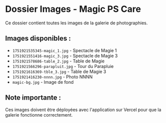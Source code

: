 # Dossier Images - Magic PS Care

Ce dossier contient toutes les images de la galerie de photographies.

## Images disponibles :

- `1751921535345-magic_1.jpg` - Spectacle de Magie 1
- `1751921551416-magic_3.jpg` - Spectacle de Magie 3  
- `1751921578686-table_2.jpg` - Table de Magie
- `1751921566296-parapluit.jpg` - Tour du Parapluie
- `1751921616369-tble_3.jpg` - Table de Magie 3
- `1751921416230-nnnn.jpg` - Photo NNNN
- `magic-bg.jpg` - Image de fond

## Note importante :

Ces images doivent être déployées avec l'application sur Vercel pour que la galerie fonctionne correctement.
